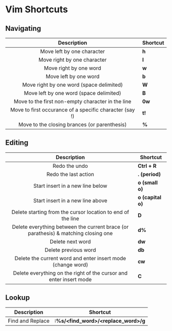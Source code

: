 # Vim Shortcuts

## Navigating

|Description|Shortcut|
|:-------------:|-------------|
|Move left by one character|**h**|
|Move right by one character|**l**|
|Move right by one word|**w**|
|Move left by one word|**b**|
|Move right by one word (space delimited)|**W**|
|Move left by one word (space delimited)|**B**|
|Move to the first non-empty character in the line|**0w**|
|Move to first occurance of a specific character (say !)|**t!**|
|Move to the closing brances (or parenthesis)|**%**|

## Editing

|Description|Shortcut|
|:-------------:|-------------|
|Redo the undo|**Ctrl + R**|
|Redo the last action|**. (period)**|
|Start insert in a new line below|**o (small o)**|
|Start insert in a new line above|**o (capital o)**|
|Delete starting from the cursor location to end of the line|**D**|
|Delete everything between the current brace (or parathesis) & matching closing one|**d%**|
|Delete next word|**dw**|
|Delete previous word|**db**|
|Delete the current word and enter insert mode (change word)|**cw**|
|Delete everything on the right of the cursor and enter insert mode|**C**|

## Lookup

|Description|Shortcut|
|:-------------:|-------------|
|Find and Replace|**:%s/<find_word>/<replace_word>/g**|
